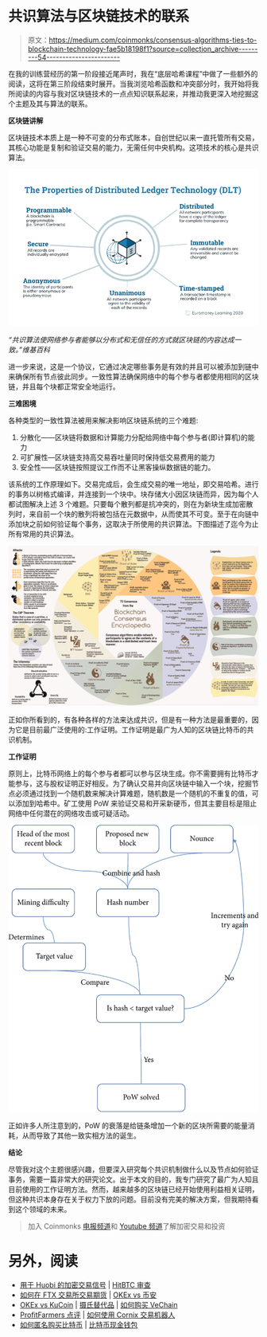 # 共识算法与区块链技术的联系

> 原文：<https://medium.com/coinmonks/consensus-algorithms-ties-to-blockchain-technology-fae5b18198f1?source=collection_archive---------54----------------------->

在我的训练营经历的第一阶段接近尾声时，我在“底层哈希课程”中做了一些额外的阅读，这将在第三阶段结束时展开。当我浏览哈希函数和冲突部分时，我开始将我所阅读的内容与我对区块链技术的一点点知识联系起来，并推动我更深入地挖掘这个主题及其与算法的联系。

**区块链讲解**

区块链技术本质上是一种不可变的分布式账本，自创世纪以来一直托管所有交易，其核心功能是复制和验证交易的能力，无需任何中央机构。这项技术的核心是共识算法。

![](img/f963dfe809a4012fbe49ce6d47309fda.png)

*“共识算法使网络参与者能够以分布式和无信任的方式就区块链的内容达成一致。”维基百科*

进一步来说，这是一个协议，它通过决定哪些事务是有效的并且可以被添加到链中来确保所有节点彼此同步。一致性算法确保网络中的每个参与者都使用相同的区块链，并且每个块都正常安全地运行。

**三难困境**

各种类型的一致性算法被用来解决影响区块链系统的三个难题:

1.  分散化——区块链将数据和计算能力分配给网络中每个参与者(即计算机)的能力
2.  可扩展性—区块链支持高交易吞吐量同时保持低交易费用的能力
3.  安全性——区块链按照提议工作而不让黑客操纵数据链的能力。

该系统的工作原理如下。交易完成后，会生成交易的唯一地址，即交易哈希。进行的事务以树格式编译，并连接到一个块中。块存储大小因区块链而异，因为每个人都试图解决上述 3 个难题。只要每个散列都是抗冲突的，则在为新块生成加密散列时，来自前一个块的散列将被包括在元数据中，从而使其不可变。至于在向链中添加块之前如何验证每个事务，这取决于所使用的共识算法。下图描述了迄今为止所有常用的共识算法。

![](img/8cbcdb7513d4b26adcd30c71241bf5d3.png)

正如你所看到的，有各种各样的方法来达成共识，但是有一种方法是最重要的，因为它是目前最广泛使用的:工作证明。工作证明是最广为人知的区块链比特币的共识机制。

**工作证明**

原则上，比特币网络上的每个参与者都可以参与区块生成。你不需要拥有比特币才能参与，这与股权证明正好相反。为了确认交易并向区块链中输入一个块，挖掘节点必须通过找到一个随机数来解决计算难题，随机数是一个随机的不重复的值，可以添加到哈希中。矿工使用 PoW 来验证交易和开采新硬币，但其主要目标是阻止网络中任何潜在的网络攻击或可疑活动。

![](img/b176622de6118ffc82e0e5f6fd2aa165.png)

正如许多人所注意到的，PoW 的衰落是给链条增加一个新的区块所需要的能量消耗，从而导致了其他一致实相方法的诞生。

**结论**

尽管我对这个主题很感兴趣，但要深入研究每个共识机制做什么以及节点如何验证事务，需要一篇非常大的研究论文。出于本文的目的，我专门研究了最广为人知且目前使用的工作证明方法。然而，越来越多的区块链已经开始使用利益相关证明，但这种共识本身存在关于权力下放的问题。目前没有完美的解决方案，但我期待看到这个领域的未来。

> 加入 Coinmonks [电报频道](https://t.me/coincodecap)和 [Youtube 频道](https://www.youtube.com/c/coinmonks/videos)了解加密交易和投资

# 另外，阅读

*   [用于 Huobi 的加密交易信号](https://coincodecap.com/huobi-crypto-trading-signals) | [HitBTC 审查](/coinmonks/hitbtc-review-c5143c5d53c2)
*   [如何在 FTX 交易所交易期货](https://coincodecap.com/ftx-futures-trading) | [OKEx vs 币安](https://coincodecap.com/okex-vs-binance)
*   [OKEx vs KuCoin](https://coincodecap.com/okex-kucoin) | [摄氏替代品](https://coincodecap.com/celsius-alternatives) | [如何购买 VeChain](https://coincodecap.com/buy-vechain)
*   [ProfitFarmers 点评](https://coincodecap.com/profitfarmers-review) | [如何使用 Cornix 交易机器人](https://coincodecap.com/cornix-trading-bot)
*   [如何匿名购买比特币](https://coincodecap.com/buy-bitcoin-anonymously) | [比特币现金钱包](https://coincodecap.com/bitcoin-cash-wallets)